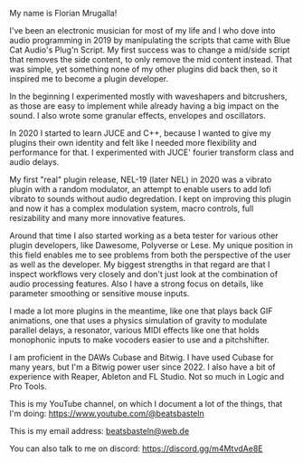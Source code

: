 My name is Florian Mrugalla!

I've been an electronic musician for most of my life and I who dove into audio programming in 2019
by manipulating the scripts that came with Blue Cat Audio's Plug'n Script. My first success was
to change a mid/side script that removes the side content, to only remove the mid content instead.
That was simple, yet something none of my other plugins did back then, so it inspired me to
become a plugin developer.

In the beginning I experimented mostly with waveshapers and bitcrushers, as those are easy to
implement while already having a big impact on the sound. I also wrote some granular effects,
envelopes and oscillators.

In 2020 I started to learn JUCE and C++, because I wanted to give my plugins their own identity and
felt like I needed more flexibility and performance for that. I experimented with JUCE'
fourier transform class and audio delays.

My first "real" plugin release, NEL-19 (later NEL) in 2020 was a vibrato plugin with a random
modulator, an attempt to enable users to add lofi vibrato to sounds without audio degredation.
I kept on improving this plugin and now it has a complex modulation system, macro controls,
full resizability and many more innovative features.

Around that time I also started working as a beta tester for various other plugin developers,
like Dawesome, Polyverse or Lese. My unique position in this field enables me to see
problems from both the perspective of the user as well as the developer.
My biggest strengths in that regard are that I inspect workflows very closely and
don't just look at the combination of audio processing features. Also I have a
strong focus on details, like parameter smoothing or sensitive mouse inputs.

I made a lot more plugins in the meantime, like one that plays back GIF animations,
one that uses a physics simulation of gravity to modulate parallel delays,
a resonator, various MIDI effects like one that holds monophonic inputs to make
vocoders easier to use and a pitchshifter.

I am proficient in the DAWs Cubase and Bitwig. I have used Cubase for many years,
but I'm a Bitwig power user since 2022. I also have a bit of experience with
Reaper, Ableton and FL Studio. Not so much in Logic and Pro Tools.

This is my YouTube channel, on which I document a lot of the things, that I'm doing:
https://www.youtube.com/@beatsbasteln

This is my email address:
beatsbasteln@web.de

You can also talk to me on discord:
https://discord.gg/m4MtvdAe8E

<!---
Mrugalla/Mrugalla is a ✨ special ✨ repository because its `README.md` (this file) appears on your GitHub profile.
You can click the Preview link to take a look at your changes.
--->
